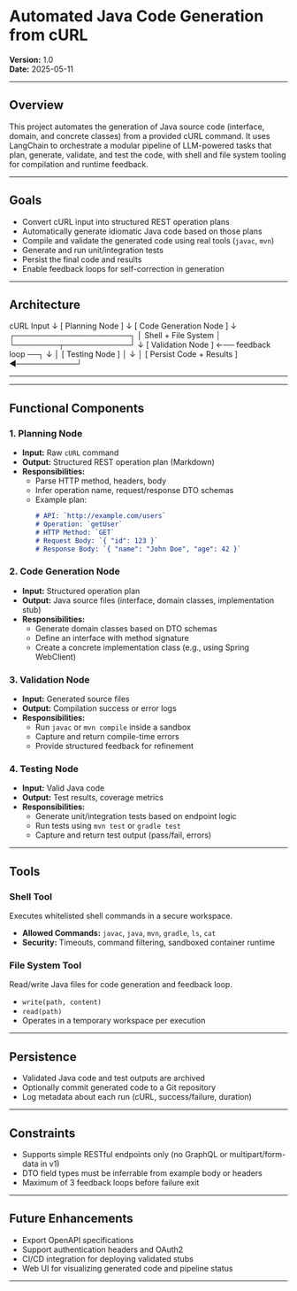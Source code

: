 # Automated Java Code Generation from cURL

**Version:** 1.0  
**Date:** 2025-05-11

---

## Overview

This project automates the generation of Java source code (interface, domain, and concrete classes) from a provided cURL command. It uses LangChain to orchestrate a modular pipeline of LLM-powered tasks that plan, generate, validate, and test the code, with shell and file system tooling for compilation and runtime feedback.

---

## Goals

- Convert cURL input into structured REST operation plans  
- Automatically generate idiomatic Java code based on those plans  
- Compile and validate the generated code using real tools (`javac`, `mvn`)  
- Generate and run unit/integration tests  
- Persist the final code and results  
- Enable feedback loops for self-correction in generation

---

## Architecture

cURL Input
↓
[ Planning Node ]
↓
[ Code Generation Node ]
↓
┌─────────────────────┐
│ Shell + File System │
└────────┬────────────┘
↓
[ Validation Node ] ←── feedback loop ──┐
↓ │
[ Testing Node ] │
↓ │
[ Persist Code + Results ] ◄───────────┘

---


---

## Functional Components

### 1. Planning Node
- **Input:** Raw `cURL` command  
- **Output:** Structured REST operation plan (Markdown)  
- **Responsibilities:**  
  - Parse HTTP method, headers, body  
  - Infer operation name, request/response DTO schemas  
  - Example plan:
    ```markdown
    # API: `http://example.com/users`
    # Operation: `getUser`
    # HTTP Method: `GET`
    # Request Body: `{ "id": 123 }`
    # Response Body: `{ "name": "John Doe", "age": 42 }`
    ```

### 2. Code Generation Node
- **Input:** Structured operation plan  
- **Output:** Java source files (interface, domain classes, implementation stub)  
- **Responsibilities:**  
  - Generate domain classes based on DTO schemas  
  - Define an interface with method signature  
  - Create a concrete implementation class (e.g., using Spring WebClient)

### 3. Validation Node
- **Input:** Generated source files  
- **Output:** Compilation success or error logs  
- **Responsibilities:**  
  - Run `javac` or `mvn compile` inside a sandbox  
  - Capture and return compile-time errors  
  - Provide structured feedback for refinement

### 4. Testing Node
- **Input:** Valid Java code  
- **Output:** Test results, coverage metrics  
- **Responsibilities:**  
  - Generate unit/integration tests based on endpoint logic  
  - Run tests using `mvn test` or `gradle test`  
  - Capture and return test output (pass/fail, errors)

---

## Tools

### Shell Tool
Executes whitelisted shell commands in a secure workspace.  
- **Allowed Commands:** `javac`, `java`, `mvn`, `gradle`, `ls`, `cat`  
- **Security:** Timeouts, command filtering, sandboxed container runtime

### File System Tool
Read/write Java files for code generation and feedback loop.  
- `write(path, content)`  
- `read(path)`  
- Operates in a temporary workspace per execution

---

## Persistence

- Validated Java code and test outputs are archived  
- Optionally commit generated code to a Git repository  
- Log metadata about each run (cURL, success/failure, duration)

---

## Constraints

- Supports simple RESTful endpoints only (no GraphQL or multipart/form-data in v1)  
- DTO field types must be inferrable from example body or headers  
- Maximum of 3 feedback loops before failure exit

---

## Future Enhancements

- Export OpenAPI specifications  
- Support authentication headers and OAuth2  
- CI/CD integration for deploying validated stubs  
- Web UI for visualizing generated code and pipeline status

---
